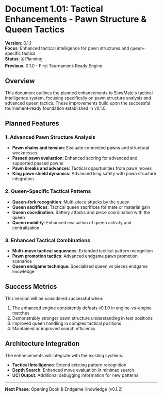 # Document 1.01: Tactical Enhancements - Pawn Structure & Queen Tactics

**Version**: 0.1.1  
**Focus**: Enhanced tactical intelligence for pawn structures and queen-specific tactics  
**Status**: ⏳ Planning  
**Previous**: 0.1.0 - First Tournament-Ready Engine

## Overview

This document outlines the planned enhancements to SlowMate's tactical intelligence system, focusing specifically on pawn structure analysis and advanced queen tactics. These improvements build upon the successful tournament-ready foundation established in v0.1.0.

## Planned Features

### 1. Advanced Pawn Structure Analysis
- **Pawn chains and tension**: Evaluate connected pawns and structural weaknesses
- **Passed pawn evaluation**: Enhanced scoring for advanced and supported passed pawns
- **Pawn breaks and advances**: Tactical opportunities from pawn moves
- **King pawn shield dynamics**: Advanced king safety with pawn structure integration

### 2. Queen-Specific Tactical Patterns
- **Queen-fork recognition**: Multi-piece attacks by the queen
- **Queen sacrifices**: Tactical queen sacrifices for mate or material gain
- **Queen coordination**: Battery attacks and piece coordination with the queen
- **Queen mobility**: Enhanced evaluation of queen activity and centralization

### 3. Enhanced Tactical Combinations
- **Multi-move tactical sequences**: Extended tactical pattern recognition
- **Pawn promotion tactics**: Advanced endgame pawn promotion scenarios
- **Queen endgame technique**: Specialized queen vs pieces endgame knowledge

## Success Metrics

This version will be considered successful when:
1. The enhanced engine consistently defeats v0.1.0 in engine-vs-engine matches
2. Demonstrably stronger pawn structure understanding in test positions
3. Improved queen handling in complex tactical positions
4. Maintained or improved search efficiency

## Architecture Integration

The enhancements will integrate with the existing systems:
- **Tactical Intelligence**: Extend existing pattern recognition
- **Depth Search**: Enhanced move evaluation in minimax search
- **UCI Output**: Additional debugging information for new patterns

---

**Next Phase**: Opening Book & Endgame Knowledge (v0.1.2)
